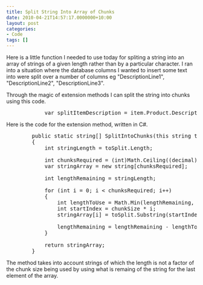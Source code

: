 ```yaml
---
title: Split String Into Array of Chunks
date: 2010-04-21T14:57:17.0000000+10:00
layout: post
categories:
- Code
tags: []
---
```


Here is a little function I needed to use today for spliting a string into an array of strings of a given length rather than by a particular character. I ran into a situation where the database columns I wanted to insert some text into were split over a number of columns eg "DescriptionLine1", "DescriptionLine2", "DescriptionLine3".

Through the magic of extension methods I can split the string into chunks using this code.

<pre class="prettyprint">
            var splitItemDescription = item.Product.Description.SplitIntoChunks(40);
</pre>

Here is the code for the extension method, written in C#.

<pre class="prettyprint">
        public static string[] SplitIntoChunks(this string toSplit, int chunkSize)
        {
            int stringLength = toSplit.Length;

            int chunksRequired = (int)Math.Ceiling((decimal)stringLength / (decimal)chunkSize);
            var stringArray = new string[chunksRequired];

            int lengthRemaining = stringLength;

            for (int i = 0; i < chunksRequired; i++)
            {
                int lengthToUse = Math.Min(lengthRemaining, chunkSize);
                int startIndex = chunkSize * i;
                stringArray[i] = toSplit.Substring(startIndex, lengthToUse);

                lengthRemaining = lengthRemaining - lengthToUse;
            }

            return stringArray;
        }
</pre>

The method takes into account strings of which the length is not a factor of the chunk size being used by using what is remaing of the string for the last element of the array.